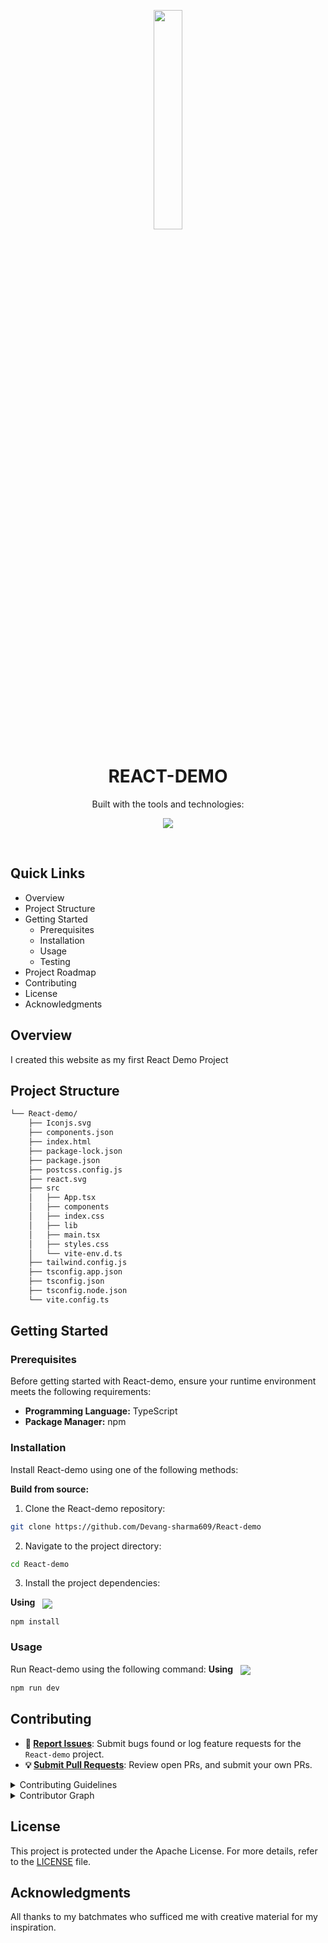 <p align="center">
    <img src="https://res.cloudinary.com/dikkjtvur/image/upload/v1738395040/Home_1_kvlv7y.png" align="center" width="30%">
</p>
<p align="center"><h1 align="center">REACT-DEMO</h1></p>
<p align="center">
	<!-- Shields.io badges disabled, using skill icons. --></p>
<p align="center">Built with the tools and technologies:</p>
<p align="center">
	<a href="https://skillicons.dev">
		<img src="https://skillicons.dev/icons?i=css,html,react,vite,vscode,tailwind,vercel,ts,powershell,npm,bootstrap,js">
	</a></p>
<br>

##  Quick Links

- Overview
- Project Structure
- Getting Started
  - Prerequisites
  - Installation
  - Usage
  - Testing
- Project Roadmap
- Contributing
- License
- Acknowledgments


##  Overview

I created this website as my first React Demo Project


##  Project Structure

```sh
└── React-demo/
    ├── Iconjs.svg
    ├── components.json
    ├── index.html
    ├── package-lock.json
    ├── package.json
    ├── postcss.config.js
    ├── react.svg
    ├── src
    │   ├── App.tsx
    │   ├── components
    │   ├── index.css
    │   ├── lib
    │   ├── main.tsx
    │   ├── styles.css
    │   └── vite-env.d.ts
    ├── tailwind.config.js
    ├── tsconfig.app.json
    ├── tsconfig.json
    ├── tsconfig.node.json
    └── vite.config.ts
```

##  Getting Started

###  Prerequisites

Before getting started with React-demo, ensure your runtime environment meets the following requirements:

- **Programming Language:** TypeScript
- **Package Manager:** npm


###  Installation

Install React-demo using one of the following methods:

**Build from source:**

1. Clone the React-demo repository:
```sh
git clone https://github.com/Devang-sharma609/React-demo
```

2. Navigate to the project directory:
```sh
cd React-demo
```

3. Install the project dependencies:


**Using** &nbsp; [<img align="center" src="https://img.shields.io/badge/npm-CB3837.svg?style={badge_style}&logo=npm&logoColor=white" />](https://www.npmjs.com/)

```sh
npm install
```




###  Usage
Run React-demo using the following command:
**Using** &nbsp; [<img align="center" src="https://img.shields.io/badge/npm-CB3837.svg?style={badge_style}&logo=npm&logoColor=white" />](https://www.npmjs.com/)

```sh
npm run dev
```
##  Contributing

- **🐛 [Report Issues](https://github.com/Devang-sharma609/React-demo/issues)**: Submit bugs found or log feature requests for the `React-demo` project.
- **💡 [Submit Pull Requests](https://github.com/Devang-sharma609/React-demo/blob/main/CONTRIBUTING.md)**: Review open PRs, and submit your own PRs.

<details closed>
<summary>Contributing Guidelines</summary>

1. **Fork the Repository**: Start by forking the project repository to your github account.
2. **Clone Locally**: Clone the forked repository to your local machine using a git client.
   ```sh
   git clone https://github.com/Devang-sharma609/React-demo
   ```
3. **Create a New Branch**: Always work on a new branch, giving it a descriptive name.
   ```sh
   git checkout -b new-feature-x
   ```
4. **Make Your Changes**: Develop and test your changes locally.
5. **Commit Your Changes**: Commit with a clear message describing your updates.
   ```sh
   git commit -m 'Implemented new feature x.'
   ```
6. **Push to github**: Push the changes to your forked repository.
   ```sh
   git push origin new-feature-x
   ```
7. **Submit a Pull Request**: Create a PR against the original project repository. Clearly describe the changes and their motivations.
8. **Review**: Once your PR is reviewed and approved, it will be merged into the main branch. Congratulations on your contribution!
</details>

<details closed>
<summary>Contributor Graph</summary>
<br>
<p align="left">
   <a href="https://github.com{/Devang-sharma609/React-demo/}graphs/contributors">
      <img src="https://contrib.rocks/image?repo=Devang-sharma609/React-demo">
   </a>
</p>
</details>

##  License

This project is protected under the Apache License. For more details, refer to the [LICENSE](https://choosealicense.com/licenses/apache-2.0/) file.

##  Acknowledgments

All thanks to my batchmates who sufficed me with creative material for my inspiration.
